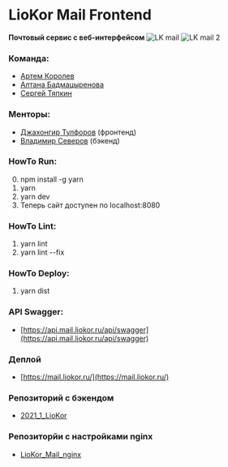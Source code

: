 # LioKor Mail Frontend

**Почтовый сервис с веб-интерфейсом**
![LK mail](https://github.com/user-attachments/assets/b21ad1e8-60f1-419b-a742-606564197055)
![LK mail 2](https://github.com/user-attachments/assets/0d60bbf8-5710-433c-8d87-2dc5c802bd49)

### Команда:
* [Артем Королев](https://github.com/KoroLion)
* [Алтана Бадмацыренова](https://github.com/altanab)
* [Сергей Тяпкин](https://github.com/SergTyapkin)

### Менторы:
* [Джахонгир Тулфоров](https://github.com/bin-umar) (фронтенд)
* [Владимир Северов](https://github.com/hackallcode) (бэкенд)

### HowTo Run:
0. npm install -g yarn
1. yarn
2. yarn dev
3. Теперь сайт доступен по localhost:8080

### HowTo Lint:
1. yarn lint
2. yarn lint --fix

### HowTo Deploy:
1. yarn dist

### API Swagger:
* [https://api.mail.liokor.ru/api/swagger](https://api.mail.liokor.ru/api/swagger)

### Деплой
* [https://mail.liokor.ru/](https://mail.liokor.ru/)

### Репозиторий с бэкендом
* [2021_1_LioKor](https://github.com/go-park-mail-ru/2021_1_LioKor)

### Репозиторйи с настройками nginx
* [LioKor_Mail_nginx](https://github.com/KoroLion/LioKor_Mail_nginx)
